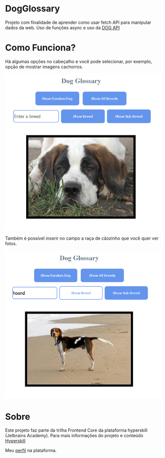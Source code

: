 # DogGlossary
Projeto com finalidade de aprender como usar fetch API para manipular dados da web. Uso de funções async e uso da [DOG API](https://dog.ceo/dog-api/documentation/)

# Como Funciona?
Há algumas opções no cabeçalho e você pode selecionar, por exemplo, opção de mostrar imagens cachorros.

<img src="Dog Glossary/task/src/Assets/dog.png">

Também é possível inserir no campo a raça de cãozinho que você quer ver fotos.

<img src="Dog Glossary/task/src/Assets/filtro.png">

# Sobre
Este projeto faz parte da trilha Frontend Core da plataforma hyperskill (Jetbrains Academy). Para mais informações do projeto e conteúdo [Hyperskill](https://hyperskill.org/projects/323?track=5)

Meu [perfil](https://hyperskill.org/profile/282904598) na plataforma.
